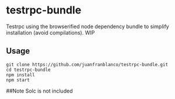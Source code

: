 # testrpc-bundle

Testrpc  using the browserified node dependency bundle to simplify installation (avoid compilations). WIP

## Usage

```
git clone https://github.com/juanfranblanco/testrpc-bundle.git
cd testrpc-bundle
npm install
npm start
```

##Note
Solc is not included
